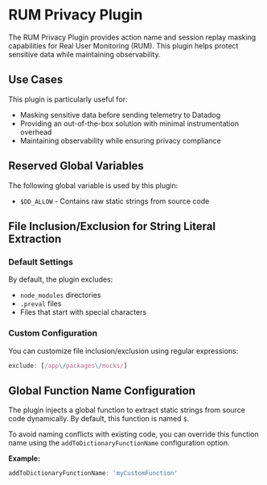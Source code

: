 # RUM Privacy Plugin <!-- #omit in toc -->

The RUM Privacy Plugin provides action name and session replay masking capabilities for Real User Monitoring (RUM). This plugin helps protect sensitive data while maintaining observability.

## Use Cases

This plugin is particularly useful for:
- Masking sensitive data before sending telemetry to Datadog
- Providing an out-of-the-box solution with minimal instrumentation overhead 
- Maintaining observability while ensuring privacy compliance

## Reserved Global Variables

The following global variable is used by this plugin:
- `$DD_ALLOW` - Contains raw static strings from source code

## File Inclusion/Exclusion for String Literal Extraction

### Default Settings

By default, the plugin excludes:
- `node_modules` directories
- `.preval` files
- Files that start with special characters

### Custom Configuration

You can customize file inclusion/exclusion using regular expressions:

```javascript
exclude: [/app\/packages\/mocks/]
```

## Global Function Name Configuration

The plugin injects a global function to extract static strings from source code dynamically. By default, this function is named `$`.

To avoid naming conflicts with existing code, you can override this function name using the `addToDictionaryFunctionName` configuration option.

**Example:**
```javascript
addToDictionaryFunctionName: 'myCustomFunction'
```
